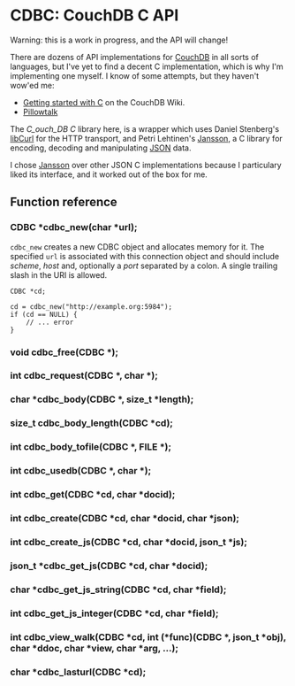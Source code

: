# CDBC: CouchDB C API

Warning: this is a work in progress, and the API will change!

There are dozens of API implementations for [CouchDB](http://couchdb.apache.org/) in all sorts of languages, but I've yet to find a decent C implementation, which is why I'm implementing one myself. I know of some attempts, but they haven't wow'ed me:

* [Getting started with C](http://wiki.apache.org/couchdb/Getting_started_with_C) on the CouchDB Wiki.
* [Pillowtalk](http://www.sevenforge.com/pillowtalk/)

The _C_ouch_DB_ _C_ library here, is a wrapper which uses Daniel Stenberg's [libCurl](http://curl.haxx.se/libcurl/) for the HTTP transport, and Petri Lehtinen's [Jansson](http://www.digip.org/jansson/), a C library for encoding, decoding and manipulating [JSON](http://www.json.org/) data.

I chose [Jansson](http://www.digip.org/jansson/) over other JSON C implementations because I particulary liked its interface, and it worked out of the box for me.




## Function reference

### CDBC *cdbc_new(char *url);

`cdbc_new` creates a new CDBC object and allocates memory for it. The specified `url` is associated with this connection object and should include _scheme_, _host_ and, optionally a  _port_ separated by a colon. A single trailing slash in the URI is allowed.

	CDBC *cd;

	cd = cdbc_new("http://example.org:5984");
	if (cd == NULL) {
		// ... error
	}

### void cdbc_free(CDBC *);
### int cdbc_request(CDBC *, char *);

### char *cdbc_body(CDBC *, size_t *length);
### size_t cdbc_body_length(CDBC *cd);
### int cdbc_body_tofile(CDBC *, FILE *);

### int cdbc_usedb(CDBC *, char *);

### int cdbc_get(CDBC *cd, char *docid);
### int cdbc_create(CDBC *cd, char *docid, char *json);
### int cdbc_create_js(CDBC *cd, char *docid, json_t *js);

### json_t *cdbc_get_js(CDBC *cd, char *docid);

### char *cdbc_get_js_string(CDBC *cd, char *field);
### int cdbc_get_js_integer(CDBC *cd, char *field);

### int cdbc_view_walk(CDBC *cd, int (*func)(CDBC *, json_t *obj), char *ddoc, char *view, char *arg, ...);

### char *cdbc_lasturl(CDBC *cd);

